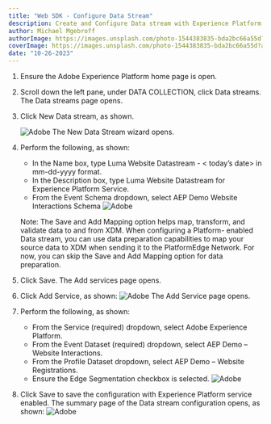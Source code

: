 ```yaml
---
title: "Web SDK - Configure Data Stream"
description: Create and Configure Data stream with Experience Platform Service.
author: Michael Mgebroff
authorImage: https://images.unsplash.com/photo-1544383835-bda2bc66a55d?auto=format&fit=crop&q=80&w=2936&ixlib=rb-4.0.3&ixid=M3wxMjA3fDB8MHxwaG90by1wYWdlfHx8fGVufDB8fHx8fA%3D%3D
coverImage: https://images.unsplash.com/photo-1544383835-bda2bc66a55d?auto=format&fit=crop&q=80&w=2936&ixlib=rb-4.0.3&ixid=M3wxMjA3fDB8MHxwaG90by1wYWdlfHx8fGVufDB8fHx8fA%3D%3D
date: "10-26-2023"
---
```


1. Ensure the Adobe Experience Platform home page is open.
2. Scroll down the left pane, under DATA COLLECTION, click Data streams. The Data streams page opens.
3. Click New Data stream, as shown.

   ![Adobe](/images/websdk/websdk.png "WebSdk - Configure Data stream")
   The New Data Stream wizard opens.

4. Perform the following, as shown:

   - In the Name box, type Luma Website Datastream - < today’s date> in mm-dd-yyyy format.
   - In the Description box, type Luma Website Datastream for Experience Platform Service.
   - From the Event Schema dropdown, select AEP Demo Website Interactions Schema
     ![Adobe](/images/websdk/websdk2.png "WebSdk - Configure Data stream")

   Note: The Save and Add Mapping option helps map, transform, and validate data to and from XDM. When configuring a Platform- enabled Data stream, you can use data preparation capabilities to map your source data to XDM when sending it to the PlatformEdge Network. For now, you can skip the Save and Add Mapping option for data preparation.

5. Click Save. The Add services page opens.
6. Click Add Service, as shown:
   ![Adobe](/images/websdk/websdk3.png "WebSdk - Configure Data stream")
   The Add Service page opens.
7. Perform the following, as shown:
   - From the Service (required) dropdown, select Adobe Experience Platform.
   - From the Event Dataset (required) dropdown, select AEP Demo – Website Interactions.
   - From the Profile Dataset dropdown, select AEP Demo – Website Registrations.
   - Ensure the Edge Segmentation checkbox is selected.
     ![Adobe](/images/websdk/websdk4.png "WebSdk - Configure Data stream")
8. Click Save to save the configuration with Experience Platform service enabled. The summary page of the Data stream configuration opens, as shown:
   ![Adobe](/images/websdk/websdk5.png "WebSdk - Configure Data stream")
